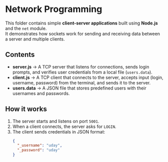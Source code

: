 # Network Programming

This folder contains simple **client-server applications** built using **Node.js** and the `net` module.  
It demonstrates how sockets work for sending and receiving data between a server and multiple clients.

## Contents
- **server.js** → A TCP server that listens for connections, sends login prompts, and verifies user credentials from a local file (`users.data`).  
- **client.js** → A TCP client that connects to the server, accepts input (login, username, password) from the terminal, and sends it to the server.  
- **users.data** → A JSON file that stores predefined users with their usernames and passwords.

## How it works
1. The server starts and listens on port `5001`.
2. When a client connects, the server asks for `LOGIN`.
3. The client sends credentials in JSON format:
   ```json
   {
     "_username": "uday",
     "_password": "uday"
   }
